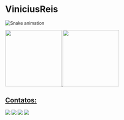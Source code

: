 # ViniciusReis




![Snake animation](https://github.com/seu-usuário-aqui/seu-usuário-aqui/blob/output/github-contribution-grid-snake.svg)

<div>
<a href="https://github.com/reisvmr">
<img height="180em" src="https://github-readme-stats.vercel.app/api/top-langs/?username=reisvmr&layout=compact&langs_count=7&theme=dracula"/>
<img height="180em" src="https://github-readme-stats.vercel.app/api?username=reisvmr&show_icons=true&theme=dracula&include_all_commits=true&count_private=true"/>
</div>


## Contatos:

<div>

<a href="https://instagram.com/reisvmr" target="_blank"><img src="https://img.shields.io/badge/-Instagram-%23E4405F?style=for-the-badge&logo=instagram&logoColor=white" target="_blank"></a>
<a href="https://www.twitch.tv/seu-usuário-aqui" target="_blank"><img src="https://img.shields.io/badge/Twitch-9146FF?style=for-the-badge&logo=twitch&logoColor=white" target="_blank"></a>
<a href = "mailto:reisvmr@gmail.com"><img src="https://img.shields.io/badge/Gmail-D14836?style=for-the-badge&logo=gmail&logoColor=white" target="_blank"></a>
<a href="https://www.linkedin.com/in/vinicius-de-matos-reis-32888a2b" target="_blank"><img src="https://img.shields.io/badge/-LinkedIn-%230077B5?style=for-the-badge&logo=linkedin&logoColor=white" target="_blank"></a>   
</div>
